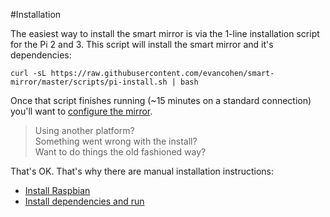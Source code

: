 #Installation

The easiest way to install the smart mirror is via the 1-line installation script for the Pi 2 and 3. This script will install the smart mirror and it's dependencies:

```
curl -sL https://raw.githubusercontent.com/evancohen/smart-mirror/master/scripts/pi-install.sh | bash
```
Once that script finishes running (~15 minutes on a standard connection) you'll want to [configure the mirror](configuration.md).

> Using another platform?  
Something went wrong with the install?  
Want to do things the old fashioned way?  

That's OK. That's why there are manual installation instructions:

   * [Install Raspbian](installing_raspbian.md)
   * [Install dependencies and run](install_dependencies.md)